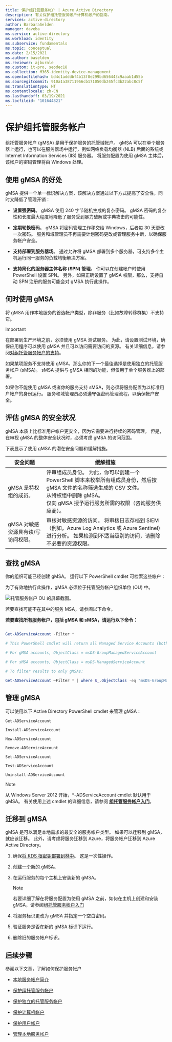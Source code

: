 ```yaml
---
title: 保护组托管服务帐户 | Azure Active Directory
description: 有关保护组托管服务帐户计算机帐户的指南。
services: active-directory
author: BarbaraSelden
manager: daveba
ms.service: active-directory
ms.workload: identity
ms.subservice: fundamentals
ms.topic: conceptual
ms.date: 2/15/2021
ms.author: baselden
ms.reviewer: ajburnle
ms.custom: it-pro, seodec18
ms.collection: M365-identity-device-management
ms.openlocfilehash: bd4c1adddbf4b13f8e299bd656443c9aaab1d55b
ms.sourcegitcommit: 910a1a38711966cb171050db245fc3b22abc8c5f
ms.translationtype: HT
ms.contentlocale: zh-CN
ms.lasthandoff: 03/19/2021
ms.locfileid: "101644821"
---
```

# <a name="securing-group-managed-service-accounts"></a>保护组托管服务帐户

组托管服务帐户 (gMSA) 是用于保护服务的托管域帐户。 gMSA 可以在单个服务器上运行，也可以在服务器场中运行，例如网络负载均衡器 (NLB) 后面的系统或 Internet Information Services (IIS) 服务器。 将服务配置为使用 gMSA 主体后，该帐户的密码管理将由 Windows 处理。

## <a name="benefits-of-using-gmsas"></a>使用 gMSA 的好处

gMSA 提供一个单一标识解决方案，该解决方案通过以下方式提高了安全性，同时又降低了管理开销：

* **设置强密码**。 gMSA 使用 240 字节随机生成的复杂密码。 gMSA 密码的复杂性和长度最大程度地降低了服务受到暴力破解或字典攻击的可能性。

* **定期轮换密码**。 gMSA 将密码管理工作移交给 Windows，后者每 30 天更改一次密码。 服务和域管理员不再需要计划密码更改或管理服务中断，以确保服务帐户安全。 

* **支持部署到服务器场**。 通过允许将 gMSA 部署到多个服务器，可支持多个主机运行同一服务的负载均衡解决方案。 

* **支持简化的服务器主体名称 (SPN) 管理**。 你可以在创建帐户时使用 PowerShell 设置 SPN。 另外，如果正确设置了 gMSA 权限，那么，支持自动 SPN 注册的服务可能会对 gMSA 执行此操作。 

## <a name="when-to-use-gmsas"></a>何时使用 gMSA

将 gMSA 用作本地服务的首选帐户类型，除非服务（比如故障转移群集）不支持它。

> [!IMPORTANT]
> 在部署到生产环境之前，必须使用 gMSA 测试服务。 为此，请设置测试环境，确保应用程序可以使用 gMSA 并且可以访问需要访问的资源。 有关详细信息，请参阅[对组托管服务帐户的支持](/system-center/scom/support-group-managed-service-accounts?view=sc-om-2019)。


如果某项服务不支持使用 gMSA，那么你的下一个最佳选择是使用独立的托管服务帐户 (sMSA)。 sMSA 提供与 gMSA 相同的功能，但仅用于单个服务器上的部署。

如果你不能使用 gMSA 或者你的服务支持 sMSA，则必须将服务配置为以标准用户帐户的身份运行。 服务和域管理员必须遵守强密码管理流程，以确保帐户安全。

## <a name="assess-the-security-posture-of-gmsas"></a>评估 gMSA 的安全状况

gMSA 本质上比标准用户帐户更安全，因为它需要进行持续的密码管理。 但是，在审视 gMSA 的整体安全状况时，必须考虑 gMSA 的访问范围。

下表显示了使用 gMSA 的潜在安全问题和缓解措施。

| 安全问题| 缓解措施 |
| - | - |
| gMSA 是特权组的成员。 | 评审组成员身份。 为此，你可以创建一个 PowerShell 脚本来枚举所有组成员身份，然后按 gMSA 文件的名称筛选生成的 CSV 文件。 <br>从特权组中删除 gMSA。<br> 仅向 gMSA 授予运行服务所需的权限（咨询服务供应商）。 
| gMSA 对敏感资源具有读/写访问权限。 | 审核对敏感资源的访问。 将审核日志存档到 SIEM（例如，Azure Log Analytics 或 Azure Sentinel）进行分析。 如果检测到不适当级别的访问，请删除不必要的资源权限。 |


## <a name="find-gmsas"></a>查找 gMSA

你的组织可能已经创建 gMSA。 运行以下 PowerShell cmdlet 可检索这些帐户：

为了有效地执行此操作，gMSA 必须位于托管服务帐户组织单位 (OU) 中。

  
![托管服务帐户 OU 的屏幕截图。](./media/securing-service-accounts/secure-gmsa-image-1.png)

若要查找可能不在其中的服务 MSA，请参阅以下命令。

**若要查找所有服务帐户，包括 gMSA 和 sMSA，请运行以下命令：**


```powershell

Get-ADServiceAccount -Filter *

# This PowerShell cmdlet will return all Managed Service Accounts (both gMSAs and sMSAs). An administrator can differentiate between the two by examining the ObjectClass attribute on returned accounts.

# For gMSA accounts, ObjectClass = msDS-GroupManagedServiceAccount

# For sMSA accounts, ObjectClass = msDS-ManagedServiceAccount

# To filter results to only gMSAs:

Get-ADServiceAccount –Filter * | where $_.ObjectClass -eq "msDS-GroupManagedServiceAccount”}
```

## <a name="manage-gmsas"></a>管理 gMSA

可以使用以下 Active Directory PowerShell cmdlet 来管理 gMSA：

`Get-ADServiceAccount`

`Install-ADServiceAccount`

`New-ADServiceAccount`

`Remove-ADServiceAccount`

`Set-ADServiceAccount`

`Test-ADServiceAccount`

`Uninstall-ADServiceAccount`

> [!NOTE]
> 从 Windows Server 2012 开始，*-ADServiceAccount cmdlet 默认用于 gMSA。 有关使用上述 cmdlet 的详细信息，请参阅 [**组托管服务帐户入门**](/windows-server/security/group-managed-service-accounts/getting-started-with-group-managed-service-accounts)。

## <a name="move-to-a-gmsa"></a>迁移到 gMSA
gMSA 是可以满足本地需求的最安全的服务帐户类型。 如果可以迁移到 gMSA，就应该迁移。 此外，请考虑将服务迁移到 Azure，将服务帐户迁移到 Azure Active Directory。

1.  确保[将 KDS 根密钥部署到林中](/windows-server/security/group-managed-service-accounts/create-the-key-distribution-services-kds-root-key)。 这是一次性操作。

2. [创建一个新的 gMSA](/windows-server/security/group-managed-service-accounts/getting-started-with-group-managed-service-accounts)。

3. 在运行服务的每个主机上安装新的 gMSA。
   > [!NOTE] 
   > 若要详细了解在将服务配置为使用 gMSA 之前，如何在主机上创建和安装 gMSA，请参阅[组托管服务帐户入门](/previous-versions/windows/it-pro/windows-server-2012-R2-and-2012/jj128431(v=ws.11))

 
4. 将服务标识更改为 gMSA 并指定一个空白密码。

5. 验证服务是否在新的 gMSA 标识下运行。

6. 删除旧的服务帐户标识。

 

## <a name="next-steps"></a>后续步骤
参阅以下文章，了解如何保护服务帐户

* [本地服务帐户简介](service-accounts-on-premises.md)

* [保护组托管服务帐户](service-accounts-group-managed.md)

* [保护独立的托管服务帐户](service-accounts-standalone-managed.md)

* [保护计算机帐户](service-accounts-computer.md)

* [保护用户帐户](service-accounts-user-on-premises.md)

* [管理本地服务帐户](service-accounts-govern-on-premises.md)